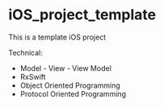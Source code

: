 # iOS_project_template

This is a template iOS project

Technical: 
  + Model - View - View Model 
  + RxSwift
  + Object Oriented Programming
  + Protocol Oriented Programming
  
